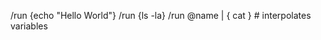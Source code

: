 /run {echo "Hello World"}
/run {ls -la}
/run @name | { cat }                 # interpolates variables